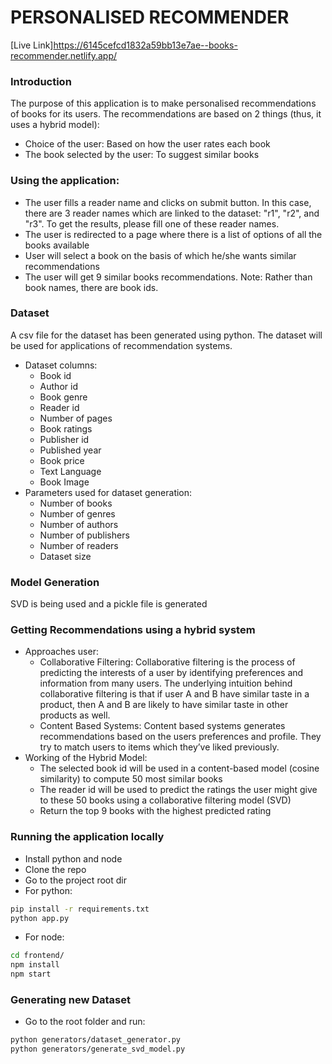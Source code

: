 # PERSONALISED RECOMMENDER

[Live Link]https://6145cefcd1832a59bb13e7ae--books-recommender.netlify.app/

### Introduction
The purpose of this application is to make personalised recommendations of books for its users. The recommendations are based on 2 things (thus, it uses a hybrid model):
- Choice of the user: Based on how the user rates each book
- The book selected by the user: To suggest similar books

### Using the application:
- The user fills a reader name and clicks on submit button. In this case, there are 3 reader names which are linked to the dataset: "r1", "r2", and "r3". To get the results, please fill one of these reader names.
- The user is redirected to a page where there is a list of options of all the books available
- User will select a book on the basis of which he/she wants similar recommendations
- The user will get 9 similar books recommendations.
Note: Rather than book names, there are book ids.

### Dataset
A csv file for the dataset has been generated using python. The dataset will be used for applications of recommendation systems.
- Dataset columns:
    - Book id
    - Author id
    - Book genre
    - Reader id
    - Number of pages
    - Book ratings
    - Publisher id
    - Published year
    - Book price
    - Text Language
    - Book Image
- Parameters used for dataset generation:
    - Number of books
    - Number of genres
    - Number of authors
    - Number of publishers
    - Number of readers
    - Dataset size

### Model Generation
SVD is being used and a pickle file is generated 

### Getting Recommendations using a hybrid system
- Approaches user:
    - Collaborative Filtering: Collaborative filtering is the process of predicting the interests of a user by identifying preferences and information from many users.  The underlying intuition behind collaborative filtering is that if user A and B have similar taste in a product, then A and B are likely to have similar taste in other products as well.
    - Content Based Systems: Content based systems generates recommendations based on the users preferences and profile. They try to match users to items which they’ve liked previously.
- Working of the Hybrid Model:
    - The selected book id will be used in a content-based model (cosine similarity) to compute 50 most similar books
    - The reader id will be used to predict the ratings the user might give to these 50 books using a collaborative filtering model (SVD)
    - Return the top 9 books with the highest predicted rating

### Running the application locally
- Install python and node
- Clone the repo
- Go to the project root dir
- For python:
```bash
pip install -r requirements.txt
python app.py
```
- For node:
```bash
cd frontend/
npm install
npm start
```
### Generating new Dataset
- Go to the root folder and run:
```bash
python generators/dataset_generator.py
python generators/generate_svd_model.py
```